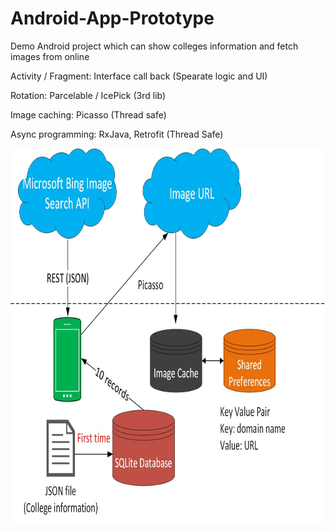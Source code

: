 # Android-App-Prototype

Demo Android project which can show colleges information and fetch images from online

Activity / Fragment: Interface call back (Spearate logic and UI)

Rotation: Parcelable / IcePick (3rd lib)

Image caching: Picasso (Thread safe)

Async programming: RxJava, Retrofit (Thread Safe)

<img src="https://github.com/mahokyin/Android-App-Prototype/blob/master/Drawing1.jpg" width="800" height="600" />
